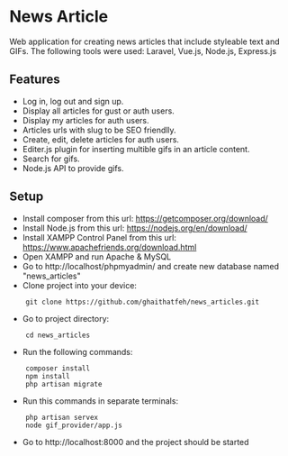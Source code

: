 # News Article

Web application for creating news articles that include styleable text and GIFs.
The following tools were used: Laravel, Vue.js, Node.js, Express.js

## Features

-   Log in, log out and sign up.
-   Display all articles for gust or auth users.
-   Display my articles for auth users.
-   Articles urls with slug to be SEO friendlly.
-   Create, edit, delete articles for auth users.
-   Editer.js plugin for inserting multible gifs in an article content.
-   Search for gifs.
-   Node.js API to provide gifs.

## Setup

-   Install composer from this url: https://getcomposer.org/download/
-   Install Node.js from this url: https://nodejs.org/en/download/
-   Install XAMPP Control Panel from this url: https://www.apachefriends.org/download.html
-   Open XAMPP and run Apache & MySQL
-   Go to http://localhost/phpmyadmin/ and create new database named "news_articles"
-   Clone project into your device:

```
    git clone https://github.com/ghaithatfeh/news_articles.git
```

-   Go to project directory:

```
    cd news_articles
```

-   Run the following commands:

```
    composer install
    npm install
    php artisan migrate
```

-   Run this commands in separate terminals:

```
    php artisan servex
    node gif_provider/app.js
```

-   Go to http://localhost:8000 and the project should be started
